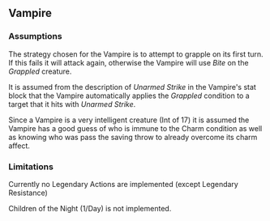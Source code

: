 ## Vampire

### Assumptions

The strategy chosen for the Vampire is to attempt to grapple on its first turn. If this fails it will attack again,
otherwise the Vampire will use _Bite_ on the _Grappled_ creature.

It is assumed from the description of _Unarmed Strike_ in the Vampire's stat block that the Vampire
automatically applies the _Grappled_ condition to a target that it hits with _Unarmed Strike_.

Since a Vampire is a very intelligent creature (Int of 17) it is assumed the Vampire has a good guess of who
is immune to the Charm condition as well as knowing who was pass the saving throw to already overcome its charm affect.

### Limitations

Currently no Legendary Actions are implemented (except Legendary Resistance)

Children of the Night (1/Day) is not implemented.